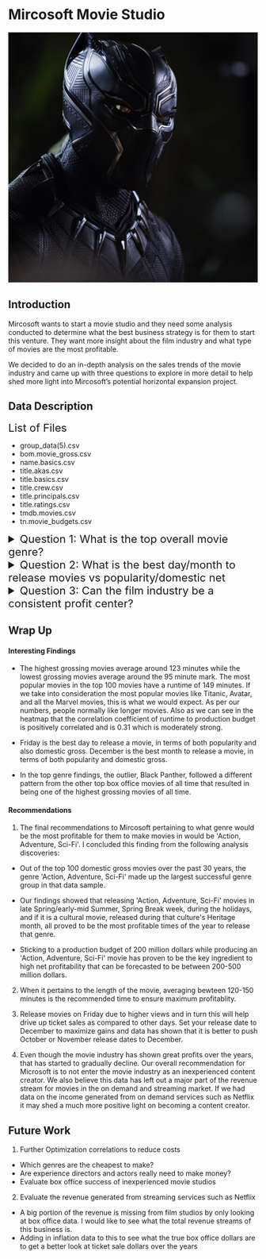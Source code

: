 # Mircosoft Movie Studio

<img src= 'Images/BlackPanther596d2f04d1540_2040.jpg'/>

## Introduction
Mircosoft wants to start a movie studio and they need some analysis conducted to determine what the best business strategy is for them to start this venture. They want more insight about the film industry and what type of movies are the most profitable. 

We decided to do an in-depth analysis on the sales trends of the movie industry and came up with three questions to explore in more detail to help shed more light into Mircosoft’s potential horizontal expansion project.   

## Data Description
<summary style="font-size: 22px"> List of Files</summary>

* group_data(5).csv
* bom.movie_gross.csv
* name.basics.csv
* title.akas.csv
* title.basics.csv
* title.crew.csv
* title.principals.csv
* title.ratings.csv
* tmdb.movies.csv
* tn.movie_budgets.csv


<details><summary style="font-size: 22px"> Question 1: What is the top overall movie genre?</summary>


We wanted take a deeper dive into exactly what the top movie genres were along with some additional sub questions to help with our analysis. A preview of the tables and visuals of the findings are attached below.

#### Tables Preview 
<img src= 'Images/Total Genre Table.png'/>

#### EDA 
<img src= 'Images/Genre count.png'/>



: Is there a correlation between release month and higher profitability in that genre?

#### Tables Preview 
<img src= 'Images/Highest Month.png'/>

#### EDA
<img src= 'Images/release month correlation.png'/>

#### Sub-Question: Is there a correlation between production budget and net profits in the that genre?

#### Tables Preview
<img src= 'Images/Highest Net Month Table.png'/>
<img src= 'Images/Domestic Net Mean Table.png'/>

<img src= 'Images/hexin graph.png'/>

</details>

<details><summary style="font-size: 22px"> Question 2: What is the best day/month to release movies vs popularity/domestic net
</summary>

#### EDA
<img src= 'Images/Release-Domestic Net.png'/>
<img src= 'Images/Popularity and Day.png'/>
<img src= 'Images/Net vs. Month.png'/>
<img src= 'Images/month and popularity.png'/>



#### Sub-Question: Is there a correlation between runtime, budget, and season released?

#### Tables Preview 
<img src= 'Images/Runtime vs. Domestic Gross Graph.png'/>

#### EDA
<img src= 'Images/Runtime vs. Domestic Gross Table.png'/>
<img src= 'Images/Runtime 100.png'/>

#### Sub Question: Is there a relationship of run time of movies vs domestic gross, popularity and production budget?

#### Tables Preview
<img src= 'Images/Heatmap Table.png'/>

#### EDA
<img src= 'Images/Heatmap.png'/>
</details>

<details><summary style="font-size: 22px"> Question 3: Can the film industry be a consistent profit center?</summary>


#### Table Preview
<img src= 'Images/Table 1.png'/>

#### EDA
<img src= 'Images/Num of Movies Graph.png'/>
<img src= 'Images/Per movie data.png'/>
<img src= 'Images/Ticket Sales Graph.png'/>
<img src= 'Images/Production Budget.png'/>
<img src= 'Images/ROI.png'/>
<img src= 'Images/Profit Per Movie.png'/>
<img src= 'Images/Correlation Matrix.png'/>
<img src= 'Images/Net Profit Graph.png'/>
<img src= 'Images/DD Net Profit.png'/>
<img src= 'Images/DD Median ROI.png'/>
<img src= 'Images/DD Median Domestic.png'/>



</details>


## Wrap Up
#### Interesting Findings
* The highest grossing movies average around 123 minutes while the lowest grossing movies average around the 95 minute mark. The most popular movies in the top 100 movies have a runtime of 149 minutes. If we take into consideration the most popular movies like Titanic, Avatar, and all the Marvel movies, this is what we would expect. As per our numbers, people normally like longer movies. Also as we can see in the heatmap that the correlation coefficient of runtime to production budget is positively correlated and is 0.31 which is moderately strong.

* Friday is the best day to release a movie, in terms of both popularity and also domestic gross. December is the best month to release a movie, in terms of both popularity and domestic gross.
 * In the top genre findings, the outlier, Black Panther, followed a different pattern from the other top box office movies of all time that resulted in being one of the highest grossing movies of all time. 

#### Recommendations
1. The final recommendations to Mircosoft pertaining to what genre would be the most profitable for them to make movies in would be 'Action, Adventure, Sci-Fi'. I concluded this finding from the following analysis discoveries:

* Out of the top 100 domestic gross movies over the past 30 years, the genre 'Action, Adventure, Sci-Fi' made up the largest successful genre group in that data sample.

* Our findings showed that releasing 'Action, Adventure, Sci-Fi' movies in late Spring/early-mid Summer, Spring Break week, during the holidays, and if it is a cultural movie, released during that culture's Heritage month, all proved to be the most profitable times of the year to release that genre.

* Sticking to a production budget of 200 million dollars while producing an 'Action, Adventure, Sci-Fi' movie has proven to be the key ingredient to high net profitability that can be forecasted to be between 200-500 million dollars.


2. When it pertains to the length of the movie, averaging bewteen 120-150 minutes is the recommended time to ensure maximum profitablity.

3. Release movies on Friday due to higher views and in turn this will help drive up ticket sales as compared to other days. Set your release date to December to maximize gains and data has shown that it is better to push October or November release dates to December.

4. Even though the movie industry has shown great profits over the years, that has started to gradually decline. Our overall recommendation for Microsoft is to not enter the movie industry as an inexperienced content creator. We also believe this data has left out a major part of the revenue stream for movies in the on demand and streaming market. If we had data on the income generated from on demand services such as Netflix it may shed a much more positive light on becoming a content creator.


## Future Work
  1. Further Optimization correlations to reduce costs
   * Which genres are the cheapest to make?
   *  Are experience directors and actors really need to make money?
   * Evaluate box office success of inexperienced movie studios
  2. Evaluate the revenue generated from streaming services such as Netflix
   * A big portion of the revenue is missing from film studios by only looking at box office data. I would like to see what the total revenue streams of this business is.
   * Adding in inflation data to this to see what the true box office dollars are to get a better look at ticket sale dollars over the years
